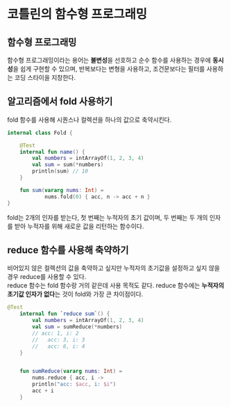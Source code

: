 # 코틀린의 함수형 프로그래밍

## 함수형 프로그래밍
함수형 프로그래밍이라는 용어는 **불변성**을 선호하고 순수 함수를 사용하는 경우에 **동시성**을 쉽게 구현할 수 있으며, 반복보다는 변형을 사용하고, 조건문보다는 필터를 사용하는 코딩 스타이을 지창한다.

## 알고리즘에서 fold 사용하기

fold 함수를 사용해 시퀀스나 컬렉션을 하나의 값으로 축약시킨다.
```kt
internal class Fold {

    @Test
    internal fun name() {
        val numbers = intArrayOf(1, 2, 3, 4)
        val sum = sum(*numbers)
        println(sum) // 10
    }

    fun sum(vararg nums: Int) =
            nums.fold(0) { acc, n -> acc + n }
}
```

fold는 2개의 인자를 받는다, 첫 번째는 누적자의 초기 값이며, 두 번째는 두 개의 인자를 받아 누적자를 위해 새로운 값을 리턴하는 함수이다.

## reduce 함수를 사용해 축약하기

비어있지 않은 컬렉션의 값을 축약하고 싶지만 누적자의 초기값을 설정하고 싶지 않을 경우 reduce를 사용할 수 있다.  
reduce 함수는 fold 함수랑 거의 같은데 사용 목적도 같다. reduce 함수에는 **누적자의 초기값 인자가 없다**는 것이 fold와 가장 큰 차이점이다.

```kotlin
@Test
    internal fun `reduce sum`() {
        val numbers = intArrayOf(1, 2, 3, 4)
        val sum = sumReduce(*numbers)
        // acc: 1, i: 2
        //   acc: 3, i: 3
        //   acc: 6, i: 4
    }


    fun sumReduce(vararg nums: Int) =
        nums.reduce { acc, i ->
        println("acc: $acc, i: $i")
        acc + i
    }
```



